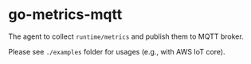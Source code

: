 # go-metrics-mqtt

The agent to collect `runtime/metrics` and publish them to MQTT broker.

Please see `./examples` folder for usages (e.g., with AWS IoT core).